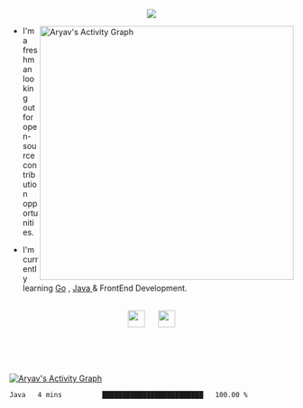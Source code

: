 
 <p align="center">
 <a href="https://github.com/DenverCoder1/readme-typing-svg"><img src="https://readme-typing-svg.herokuapp.com/?lines=Hey%20,%20I%20am%20Aryav%20!;&font=Fira%20Code&center=true&width=440&height=45&color=f75c7e&vCenter=true&size=22"></a>
</p>

<p>
<img align="right" width="450px" alt="Aryav's Activity Graph" src="https://github-readme-stats.vercel.app/api?username=aryav-v&show_icons=true&count_private=true&theme=gotham" />

- I'm a freshman looking out for open-source contribution opportunities.

- I'm currently learning <a href="https://go.dev/">Go</a> , <a href="https://www.java.com/en/"> Java </a> & FrontEnd Development.
<br><br>

<p align="center"><a href="https://twitter.com/aryav_v"><img height="30px" width="30px" src="https://cdn4.iconfinder.com/data/icons/social-media-icons-the-circle-set/48/twitter_circle-1024.png" /></a> &nbsp;&nbsp;&nbsp;&nbsp; <a href="mailto:aryav.1729@gmail.com"><img height="30px" width="30px" src="https://img.icons8.com/fluency/344/secure-mail.png" /></a>
</p>
</p>
<br>
<br>
<br>

 



<a href="https://github.com/ashutosh00710/github-readme-activity-graph"><img alt="Aryav's Activity Graph" src="https://denvercoder1-activity-graph.herokuapp.com/graph/?username=aryav-v&bg_color=1F222E&color=F8D866&line=F85D7F&point=FFFFFF&hide_border=true" /></a>


<!--START_SECTION:waka-->

```text
Java   4 mins          █████████████████████████   100.00 %
```

<!--END_SECTION:waka-->


 
